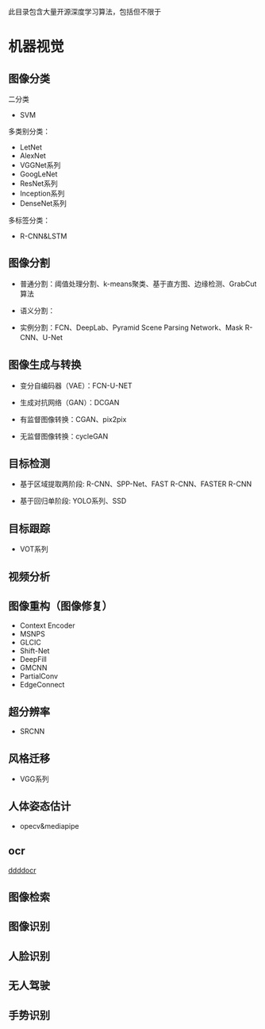 
此目录包含大量开源深度学习算法，包括但不限于

# 机器视觉

## 图像分类

二分类
- SVM

多类别分类：
 - LetNet
 - AlexNet
 - VGGNet系列
 - GoogLeNet
 - ResNet系列
 - Inception系列
 - DenseNet系列

多标签分类：
- R-CNN&LSTM

## 图像分割

- 普通分割：阈值处理分割、k-means聚类、基于直方图、边缘检测、GrabCut算法

- 语义分割：

- 实例分割：FCN、DeepLab、Pyramid Scene Parsing Network、Mask R-CNN、U-Net

## 图像生成与转换

- 变分自编码器（VAE）：FCN-U-NET

- 生成对抗网络（GAN）：DCGAN

- 有监督图像转换：CGAN、pix2pix

- 无监督图像转换：cycleGAN

## 目标检测

- 基于区域提取两阶段: R-CNN、SPP-Net、FAST R-CNN、FASTER R-CNN

- 基于回归单阶段: YOLO系列、SSD

## 目标跟踪

- VOT系列

## 视频分析

## 图像重构（图像修复）

- Context Encoder
- MSNPS
- GLCIC
- Shift-Net
- DeepFill
- GMCNN
- PartialConv
- EdgeConnect

## 超分辨率

- SRCNN

## 风格迁移

- VGG系列

## 人体姿态估计

- opecv&mediapipe

## ocr

[ddddocr](../ddddocr/README.md)

## 图像检索

## 图像识别

## 人脸识别

## 无人驾驶

## 手势识别

